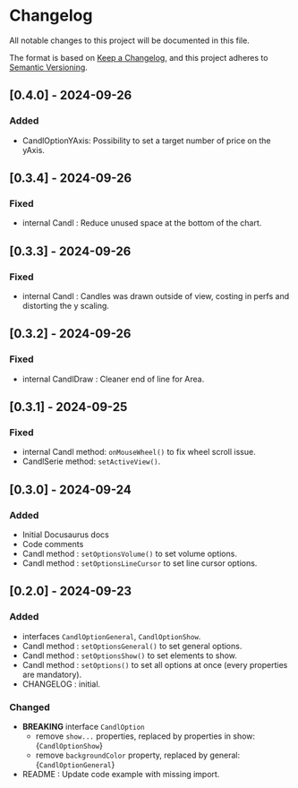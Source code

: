 # Changelog

All notable changes to this project will be documented in this file.

The format is based on [Keep a Changelog](https://keepachangelog.com/en/1.0.0/),
and this project adheres to [Semantic Versioning](https://semver.org/spec/v2.0.0.html).

## [0.4.0] - 2024-09-26

### Added

- CandlOptionYAxis: Possibility to set a target number of price on the yAxis.

## [0.3.4] - 2024-09-26

### Fixed

- internal Candl : Reduce unused space at the bottom of the chart.

## [0.3.3] - 2024-09-26

### Fixed

- internal Candl : Candles was drawn outside of view, costing in perfs and distorting the y scaling.

## [0.3.2] - 2024-09-26

### Fixed

- internal CandlDraw : Cleaner end of line for Area.

## [0.3.1] - 2024-09-25

### Fixed

- internal Candl method: `onMouseWheel()` to fix wheel scroll issue.
- CandlSerie method: `setActiveView()`.

## [0.3.0] - 2024-09-24

### Added

- Initial Docusaurus docs
- Code comments
- Candl method : `setOptionsVolume()` to set volume options.
- Candl method : `setOptionsLineCursor` to set line cursor options.

## [0.2.0] - 2024-09-23

### Added

- interfaces `CandlOptionGeneral`, `CandlOptionShow`.
- Candl method : `setOptionsGeneral()` to set general options.
- Candl method : `setOptionsShow()` to set elements to show.
- Candl method : `setOptions()` to set all options at once (every properties are mandatory).
- CHANGELOG : initial.

### Changed

- **BREAKING** interface `CandlOption`
  - remove `show...` properties, replaced by properties in show:{`CandlOptionShow`}
  - remove `backgroundColor` property, replaced by general:{`CandlOptionGeneral`}
- README : Update code example with missing import.
